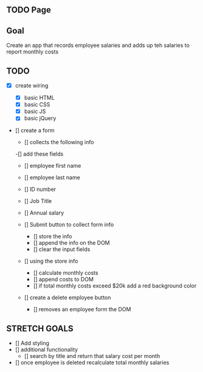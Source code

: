 ## TODO Page

## Goal

Create an app that records employee salaries and adds up teh salaries to report monthly costs

## TODO

- [x] create wiring

  - [x] basic HTML
  - [x] basic CSS
  - [x] basic JS
  - [x] basic jQuery

- [] create a form

  - [] collects the following info

  -[] add these fields

  - [] employee first name
  - [] employee last name
  - [] ID number
  - [] Job Title
  - [] Annual salary

  - [] Submit button to collect form info

    - [] store the info
    - [] append the info on the DOM
    - [] clear the input fields

  - [] using the store info

    - [] calculate monthly costs
    - [] append costs to DOM
    - [] if total monthly costs exceed $20k add a red background color

  - [] create a delete employee button
    - [] removes an employee form the DOM

## STRETCH GOALS

- [] Add styling
- [] additional functionality
  - [] search by title and return that salary cost per month
- [] once employee is deleted recalculate total monthly salaries

